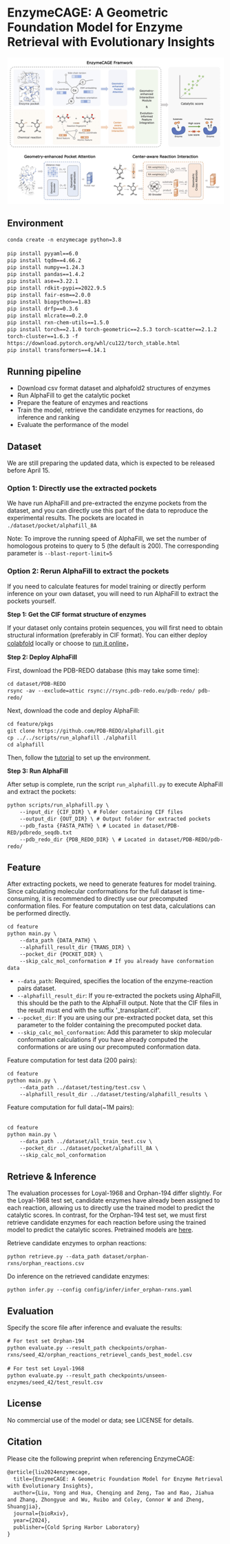 # EnzymeCAGE: A Geometric Foundation Model for Enzyme Retrieval with Evolutionary Insights

![EnzymeCAGE](./image/EnzymeCAGE.jpg)

## Environment 
```
conda create -n enzymecage python=3.8

pip install pyyaml==6.0
pip install tqdm==4.66.2
pip install numpy==1.24.3
pip install pandas==1.4.2
pip install ase==3.22.1
pip install rdkit-pypi==2022.9.5
pip install fair-esm==2.0.0
pip install biopython==1.83
pip install drfp==0.3.6
pip install mlcrate==0.2.0
pip install rxn-chem-utils==1.5.0
pip install torch==2.1.0 torch-geometric==2.5.3 torch-scatter==2.1.2 torch-cluster==1.6.3 -f https://download.pytorch.org/whl/cu122/torch_stable.html
pip install transformers==4.14.1

```

## Running pipeline
* Download csv format dataset and alphafold2 structures of enzymes
* Run AlphaFill to get the catalytic pocket
* Prepare the feature of enzymes and reactions
* Train the model, retrieve the candidate enzymes for reactions, do inference and ranking
* Evaluate the performance of the model

## Dataset
We are still preparing the updated data, which is expected to be released before April 15.

### Option 1: Directly use the extracted pockets
We have run AlphaFill and pre-extracted the enzyme pockets from the dataset, and you can directly use this part of the data to reproduce the experimental results. The pockets are located in `./dataset/pocket/alphafill_8A`

Note: To improve the running speed of AlphaFill, we set the number of homologous proteins to query to 5 (the default is 200). The corresponding parameter is `--blast-report-limit=5`

### Option 2: Rerun AlphaFill to extract the pockets
If you need to calculate features for model training or directly perform inference on your own dataset, you will need to run AlphaFill to extract the pockets yourself.

**Step 1: Get the CIF format structure of enzymes**

If your dataset only contains protein sequences, you will first need to obtain structural information (preferably in CIF format). You can either deploy [colabfold](https://github.com/YoshitakaMo/localcolabfold.git) locally or choose to [run it online](https://colab.research.google.com/github/sokrypton/ColabFold/blob/main/AlphaFold2.ipynb)，

**Step 2: Deploy AlphaFill**

First, download the PDB-REDO database (this may take some time):
```shell
cd dataset/PDB-REDO
rsync -av --exclude=attic rsync://rsync.pdb-redo.eu/pdb-redo/ pdb-redo/
```

Next, download the code and deploy AlphaFill:
```shell
cd feature/pkgs
git clone https://github.com/PDB-REDO/alphafill.git
cp ../../scripts/run_alphafill ./alphafill
cd alphafill
```
Then, follow the [tutorial](https://github.com/PDB-REDO/alphafill) to set up the environment.

**Step 3: Run AlphaFill**

After setup is complete, run the script `run_alphafill.py` to execute AlphaFill and extract the pockets:
```shell
python scripts/run_alphafill.py \
    --input_dir {CIF_DIR} \ # Folder containing CIF files
    --output_dir {OUT_DIR} \ # Output folder for extracted pockets
    --pdb_fasta {FASTA_PATH} \ # Located in dataset/PDB-RED/pdbredo_seqdb.txt
    --pdb_redo_dir {PDB_REDO_DIR} \ # Located in dataset/PDB-REDO/pdb-redo/
```


## Feature

After extracting pockets, we need to generate features for model training. Since calculating molecular conformations for the full dataset is time-consuming, it is recommended to directly use our precomputed conformation files. For feature computation on test data, calculations can be performed directly.

```shell
cd feature
python main.py \
    --data_path {DATA_PATH} \
    --alphafill_result_dir {TRANS_DIR} \
    --pocket_dir {POCKET_DIR} \
    --skip_calc_mol_conformation # If you already have conformation data
```

* `--data_path`: Required, specifies the location of the enzyme-reaction pairs dataset.
* `--alphafill_result_dir`: If you re-extracted the pockets using AlphaFill, this should be the path to the AlphaFill output. Note that the CIF files in the result must end with the suffix '_transplant.cif'.
* `--pocket_dir`: If you are using our pre-extracted pocket data, set this parameter to the folder containing the precomputed pocket data.
* `--skip_calc_mol_conformation`: Add this parameter to skip molecular conformation calculations if you have already computed the conformations or are using our precomputed conformation data.

Feature computation for test data (200 pairs):
```shell
cd feature
python main.py \
    --data_path ../dataset/testing/test.csv \
    --alphafill_result_dir ../dataset/testing/alphafill_results \
```

Feature computation for full data(~1M pairs):
```shell

cd feature
python main.py \
    --data_path ../dataset/all_train_test.csv \
    --pocket_dir ../dataset/pocket/alphafill_8A \
    --skip_calc_mol_conformation
```


## Retrieve & Inference
The evaluation processes for Loyal-1968 and Orphan-194 differ slightly. For the Loyal-1968 test set, candidate enzymes have already been assigned to each reaction, allowing us to directly use the trained model to predict the catalytic scores. In contrast, for the Orphan-194 test set, we must first retrieve candidate enzymes for each reaction before using the trained model to predict the catalytic scores. Pretrained models are [here](https://zenodo.org/records/14613420).

Retrieve candidate enzymes to orphan reactions:
```shell
python retrieve.py --data_path dataset/orphan-rxns/orphan_reactions.csv
```

Do inference on the retrieved candidate enzymes:
```shell
python infer.py --config config/infer/infer_orphan-rxns.yaml
```

## Evaluation

Specify the score file after inference and evaluate the results:
```shell
# For test set Orphan-194
python evaluate.py --result_path checkpoints/orphan-rxns/seed_42/orphan_reactions_retrievel_cands_best_model.csv

# For test set Loyal-1968
python evaluate.py --result_path checkpoints/unseen-enzymes/seed_42/test_result.csv
```

## License
No commercial use of the model or data; see LICENSE for details.

## Citation
Please cite the following preprint when referencing EnzymeCAGE:
```
@article{liu2024enzymecage,
  title={EnzymeCAGE: A Geometric Foundation Model for Enzyme Retrieval with Evolutionary Insights},
  author={Liu, Yong and Hua, Chenqing and Zeng, Tao and Rao, Jiahua and Zhang, Zhongyue and Wu, Ruibo and Coley, Connor W and Zheng, Shuangjia},
  journal={bioRxiv},
  year={2024},
  publisher={Cold Spring Harbor Laboratory}
}
```

